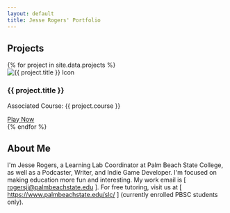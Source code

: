 ```yaml
---
layout: default
title: Jesse Rogers' Portfolio
---
```


## Projects

<div class="project-grid">
  {% for project in site.data.projects %}
    <div class="project-card">
      <img src="{{ project.image | relative_url }}" alt="{{ project.title }} Icon">
      <h3>{{ project.title }}</h3>
      <p>Associated Course: {{ project.course }}</p>
      <a href="{{ project.link }}" class="play-button">Play Now</a>
    </div>
  {% endfor %}
</div>

## About Me

I'm Jesse Rogers, a Learning Lab Coordinator at Palm Beach State College, as well as a Podcaster, Writer, and Indie Game Developer. I'm focused on making education more fun and interesting. My work email is [ rogersjj@palmbeachstate.edu ]. For free tutoring, visit us at [ https://www.palmbeachstate.edu/slc/ ] (currently enrolled PBSC students only).
